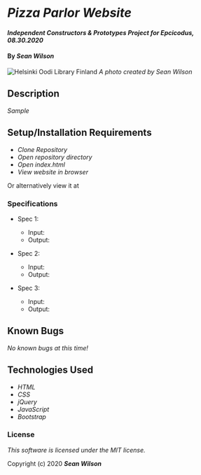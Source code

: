 # _Pizza Parlor Website_

#### _Independent Constructors & Prototypes Project for Epcicodus, 08.30.2020_

#### By _**Sean Wilson**_

![Helsinki Oodi Library Finland](https://seanpwilson.com/wp-content/uploads/sites/1/nggallery/finland-2019/IMG_2409.jpg)
_A photo created by Sean Wilson_

## Description

_Sample_

## Setup/Installation Requirements

* _Clone Repository_
* _Open repository directory_
* _Open index.html_
* _View website in browser_

Or alternatively view it at 

### Specifications

* Spec 1: 
  * Input:
  * Output: 

* Spec 2:
  * Input: 
  * Output:

* Spec 3:
  * Input: 
  * Output:
## Known Bugs

_No known bugs at this time!_

## Technologies Used

* _HTML_
* _CSS_ 
* _jQuery_
* _JavaScript_
* _Bootstrap_

### License

*This software is licensed under the MIT license.*

Copyright (c) 2020 **_Sean Wilson_**